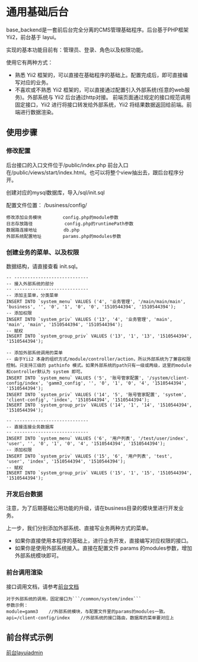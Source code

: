 # 通用基础后台

base_backend是一套前后台完全分离的CMS管理基础程序。后台基于PHP框架 Yii2，前台基于 layui。

实现的基本功能目前有：管理员、登录、角色以及权限功能。

使用它有两种方式：

- 熟悉 Yii2 框架的，可以直接在基础程序的基础上。配置完成后，即可直接编写对应的业务。
- 不喜欢或不熟悉 Yii2 框架的，可以直接通过配置引入外部系统(任意的web服务)。外部系统与 Yii2 后台通过http对接。
前端页面通过规定的接口规范调用固定接口，Yii2 进行将接口转发给外部系统，Yii2 将结果数据返回给前端。前端进行数据渲染。


## 使用步骤

### 修改配置

后台接口的入口文件位于/public/index.php
前台入口在/public/views/start/index.html。也可以将整个view抽出去，跟后台程序分开。

创建对应的mysql数据库，导入/sql/init.sql

配置文件位置：
/business/config/
```
修改添加业务模块        config.php的module参数
日志存放路径            config.php的runtimePath参数
数据路连接地址          db.php
外部系统配置地址        params.php的modules参数
```


### 创建业务的菜单、以及权限

数据结构，请直接查看 init.sql。

```
-- ----------------------------
-- 接入外部系统的部分
-- ----------------------------
-- 添加主菜单，分类菜单
INSERT INTO `system_menu` VALUES ('4', '业务管理', '/main/main/main', 'business', '', '0', '1', '0', '0', '1510544394', '1510544394');
-- 添加权限
INSERT INTO `system_priv` VALUES ('13', '4', '业务管理', 'main', 'main', 'main', '1510544394', '1510544394');
-- 赋权
INSERT INTO `system_group_priv` VALUES ('13', '1', '13', '1510544394', '1510544394');

-- 添加外部系统调用的菜单
-- 由于Yii2 本身的组织方式/module/controller/action，所以外部系统为了兼容权限控制。只支持三级的 pathinfo 模式。如果外部系统的path只有一级或两级，这里的module和controller默认为 system 即可。
INSERT INTO `system_menu` VALUES ('5', '账号管家配置', '/system/client-config/index', 'gamm3_config', '', '0', '1', '0', '4', '1510544394', '1510544394');
INSERT INTO `system_priv` VALUES ('14', '5', '账号管家配置', 'system', 'client-config', 'index', '1510544394', '1510544394');
INSERT INTO `system_group_priv` VALUES ('14', '1', '14', '1510544394', '1510544394');

-- ----------------------------
-- 直接连接业务数据库
-- ----------------------------
INSERT INTO `system_menu` VALUES ('6', '用户列表', '/test/user/index', 'user', '', '0', '1', '0', '4', '1510544394', '1510544394');
-- 添加权限
INSERT INTO `system_priv` VALUES ('15', '6', '用户列表', 'test', 'user', 'index', '1510544394', '1510544394');
-- 赋权
INSERT INTO `system_group_priv` VALUES ('15', '1', '15', '1510544394', '1510544394');
```

### 开发后台数据

注意，为了后期基础公用功能的升级，请在business目录的模块里进行开发业务。

上一步，我们分别添加外部系统、直接写业务两种方式的菜单。

- 如果你直接使用本程序的基础上，进行业务开发，直接编写对应权限的接口。
- 如果你是使用外部系统接入。直接在配置文件 params 的modules参数，增加外部系统模块即可。

### 前台调用渲染

接口调用文档，请参考[前台文档](http://192.168.39.61:81/doc/base_backend/views/)

```
对于外部系统的调用，固定接口为```/common/system/index```
参数示例：
module=gamm3    //外部系统模块，与配置文件里的params的modules一致。
api=/client-config/index    //外部系统的接口路由，数据库的菜单要对应上
```


## 前台样式示例

[前台layuiadmin](http://192.168.150.37:8027/layoutui/start/index.html)
